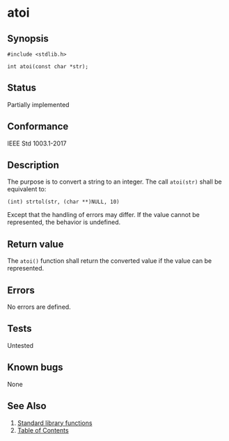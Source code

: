 # atoi

## Synopsis

`#include <stdlib.h>`

`int atoi(const char *str);`

## Status

Partially implemented

## Conformance

IEEE Std 1003.1-2017

## Description

The purpose is to convert a string to an integer. The call `atoi(str)` shall be equivalent to:

`(int) strtol(str, (char **)NULL, 10)`

Except that the handling of errors may differ. If the value cannot be represented, the behavior is undefined.

## Return value

The `atoi()` function shall return the converted value if the value can be represented.

## Errors

No errors are defined.

## Tests

Untested

## Known bugs

None

## See Also

1. [Standard library functions](../functions.md)
2. [Table of Contents](../../../README.md)
